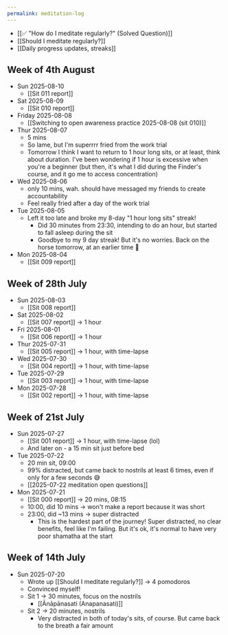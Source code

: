 ```yaml
---
permalink: meditation-log
---
```

- [[✅ "How do I meditate regularly?" (Solved Question)]]
- [[Should I meditate regularly?]]
- [[Daily progress updates, streaks]]
## Week of 4th August
- Sun 2025-08-10
	- [[Sit 011 report]]
- Sat 2025-08-09
	- [[Sit 010 report]]
- Friday 2025-08-08
	- [[Switching to open awareness practice 2025-08-08 (sit 010)]]
- Thur 2025-08-07
	- 5 mins
	- So lame, but I'm superrrr fried from the work trial 
	- Tomorrow I think I want to return to 1 hour long sits, or at least, think about duration. I've been wondering if 1 hour is excessive when you're a beginner (but then, it's what I did during the Finder's course, and it go me to access concentration)
- Wed 2025-08-06
	- only 10 mins, wah. should have messaged my friends to create accountability
	- Feel really fried after a day of the work trial
- Tue 2025-08-05
	- Left it too late and broke my 8-day "1 hour long sits" streak!
		- Did 30 minutes from 23:30, intending to do an hour, but started to fall asleep during the sit
		- Goodbye to my 9 day streak! But it's no worries. Back on the horse tomorrow, at an earlier time 🙏
- Mon 2025-08-04
	- [[Sit 009 report]]
## Week of 28th July
- Sun 2025-08-03
	- [[Sit 008 report]]
- Sat 2025-08-02
	- [[Sit 007 report]] → 1 hour
- Fri 2025-08-01
	- [[Sit 006 report]] → 1 hour
- Thur 2025-07-31
	- [[Sit 005 report]] → 1 hour, with time-lapse
- Wed 2025-07-30
	- [[Sit 004 report]] → 1 hour, with time-lapse
- Tue 2025-07-29
	- [[Sit 003 report]] → 1 hour, with time-lapse
- Mon 2025-07-28
	- [[Sit 002 report]] → 1 hour, with time-lapse
## Week of 21st July 
- Sun 2025-07-27
	- [[Sit 001 report]] → 1 hour, with time-lapse (lol)
	- And later on - a 15 min sit just before bed
- Tue 2025-07-22
	- 20 min sit, 09:00
	- 99% distracted, but came back to nostrils at least 6 times, even if only for a few seconds 😅
	- [[2025-07-22 meditation open questions]]
- Mon 2025-07-21
	- [[Sit 000 report]] → 20 mins, 08:15
	- 10:00, did 10 mins → won't make a report because it was short
	- 23:00, did ~13 mins → super distracted
		- This is the hardest part of the journey! Super distracted, no clear benefits, feel like I'm failing. But it's ok, it's normal to have very poor shamatha at the start
## Week of 14th July
- Sun 2025-07-20
	- Wrote up [[Should I meditate regularly?]] → 4 pomodoros
	- Convinced myself!
	- Sit 1 → 30 minutes, focus on the nostrils
		- [[Ānāpānasati (Anapanasati)]]
	- Sit 2 → 20 minutes, nostrils
		- Very distracted in both of today's sits, of course. But came back to the breath a fair amount